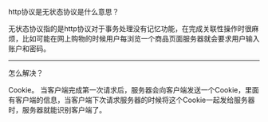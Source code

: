 http协议是无状态协议是什么意思？

无状态协议指的是http协议对于事务处理没有记忆功能，在完成关联性操作时很麻烦，比如可能在网上购物的时候用户每浏览一个商品页面服务器就会要求用户输入账户和密码。

----------------------------------------------------------------------------------------------------

怎么解决？

Cookie。
当客户端完成第一次请求后，服务器会向客户端发送一个Cookie，里面有客户端的信息，当客户端下次请求服务器的时候将这个Cookie一起发给服务器时，服务器就能识别客户端了。